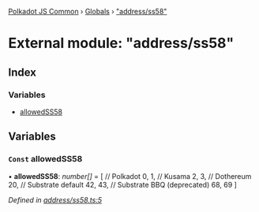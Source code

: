 [Polkadot JS Common](../README.md) › [Globals](../globals.md) › ["address/ss58"](_address_ss58_.md)

# External module: "address/ss58"

## Index

### Variables

* [allowedSS58](_address_ss58_.md#const-allowedss58)

## Variables

### `Const` allowedSS58

• **allowedSS58**: *number[]* = [
  // Polkadot
  0, 1,
  // Kusama
  2, 3,
  // Dothereum
  20,
  // Substrate default
  42, 43,
  // Substrate BBQ (deprecated)
  68, 69
]

*Defined in [address/ss58.ts:5](https://github.com/polkadot-js/common/blob/bf5ba0f4/packages/util-crypto/src/address/ss58.ts#L5)*
